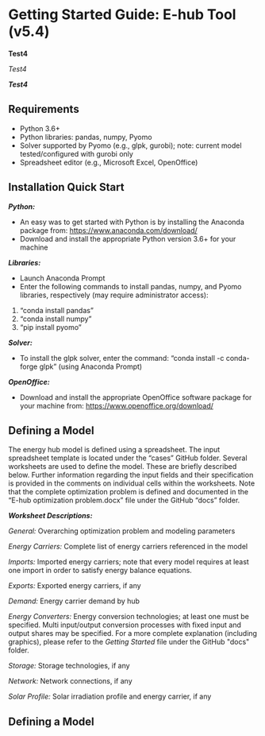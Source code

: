Getting Started Guide: E-hub Tool (v5.4)
============


**Test4**

*Test4*

***Test4***

Requirements
------------

- Python 3.6+
- Python libraries: pandas, numpy, Pyomo
- Solver supported by Pyomo (e.g., glpk, gurobi); note: current model tested/configured with gurobi only
- Spreadsheet editor (e.g., Microsoft Excel, OpenOffice)


Installation Quick Start
---------------

***Python:***
-	An easy was to get started with Python is by installing the Anaconda package from: https://www.anaconda.com/download/
-	Download and install the appropriate Python version 3.6+ for your machine

***Libraries:***
-	Launch Anaconda Prompt
-	Enter the following commands to install pandas, numpy, and Pyomo libraries, respectively (may require administrator access):
1.	“conda install pandas”
2.	“conda install numpy”
3.	“pip install pyomo”

***Solver:***
-	To install the glpk solver, enter the command: “conda install -c conda-forge glpk” (using Anaconda Prompt)

***OpenOffice:***
-	Download and install the appropriate OpenOffice software package for your machine from:  https://www.openoffice.org/download/ 


Defining a Model
---------------

The energy hub model is defined using a spreadsheet. The input spreadsheet template is located under the “cases” GitHub folder. Several worksheets are used to define the model. These are briefly described below. Further information regarding the input fields and their specification is provided in the comments on individual cells within the worksheets.
Note that the complete optimization problem is defined and documented in the “E-hub optimization problem.docx” file under the GitHub “docs” folder.

***Worksheet Descriptions:***

*General:* Overarching optimization problem and modeling parameters

*Energy Carriers:* Complete list of energy carriers referenced in the model

*Imports:* Imported energy carriers; note that every model requires at least one import in order to satisfy energy balance equations.

*Exports:* Exported energy carriers, if any

*Demand:* Energy carrier demand by hub

*Energy Converters:* Energy conversion technologies; at least one must be specified. Multi input/output conversion processes with fixed input and output shares may be specified. For a more complete explanation (including graphics), please refer to the *Getting Started* file under the GitHub "docs" folder.

*Storage:* Storage technologies, if any

*Network:*  Network connections, if any

*Solar Profile:* Solar irradiation profile and energy carrier, if any


Defining a Model
---------------
